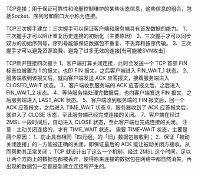 TCP连接：用于保证可靠性和流量控制维护的某些状态信息，这些信息的组合，包括Socket、序列号和窗口大小称为连接。

TCP三次握手建立：三次握手可以保证客户端和服务端具有首发数据的能力。
1、三次握手才可以阻止重复历史连接的初始化（主要原因）
2、三次握手才可以同步双方的初始序列号，序列号能够保证数据包不重复、不丢弃和按序传输。
3、三次握手才可以避免资源浪费，避免了过多无效的连接[有可能被SVN攻击]

TCP断开链接四次握手
1、客户端打算关闭连接，此时会发送一个 TCP 首部 FIN 标志位被置为 1 的报文，也即 FIN 报文，之后客户端进入 FIN_WAIT_1 状态。
2、服务端收到该报文后，就向客户端发送 ACK 应答报文，接着服务端进入 CLOSED_WAIT 状态。
3、客户端收到服务端的 ACK 应答报文后，之后进入 FIN_WAIT_2 状态。
4、等待服务端处理完数据后，也向客户端发送 FIN 报文，之后服务端进入 LAST_ACK 状态。
5、客户端收到服务端的 FIN 报文后，回一个 ACK 应答报文，之后进入 TIME_WAIT 状态
6、服务器收到了 ACK 应答报文后，就进入了 CLOSE 状态，至此服务端已经完成连接的关闭。
7、客户端在经过 2MSL 一段时间后，自动进入 CLOSE 状态，至此客户端也完成连接的关闭。
注意：主动关闭连接的，才有 TIME_WAIT 状态。
需要 TIME-WAIT 状态，主要是两个原因：
1、防止具有相同「四元组」的「旧」数据包被收到；
2、保证「被动关闭连接」的一方能被正确的关闭，即保证最后的 ACK 能让被动关闭方接收，从而帮助其正常关闭；
TCP 就设计出了这么一个机制，经过 2MSL 这个时间，足以让两个方向上的数据包都被丢弃，使得原来连接的数据包在网络中都自然消失，再出现的数据包一定都是新建立连接所产生的。